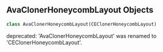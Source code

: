 ## AvaClonerHoneycombLayout Objects

```python
class AvaClonerHoneycombLayout(CEClonerHoneycombLayout)
```

deprecated: 'AvaClonerHoneycombLayout' was renamed to 'CEClonerHoneycombLayout'.

<a id="unreal.CEClonerLibrary"></a>